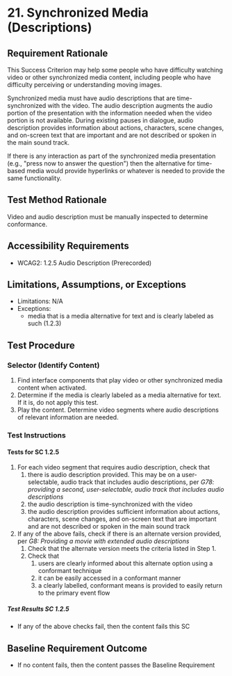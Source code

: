 # 21. Synchronized Media (Descriptions)
## Requirement Rationale
This Success Criterion may help some people who have difficulty watching video or other synchronized media content, including people who have difficulty perceiving or understanding moving images.

Synchronized media must have audio descriptions that are time-synchronized with the video. The audio description augments the audio portion of the presentation with the information needed when the video portion is not available. During existing pauses in dialogue, audio description provides information about actions, characters, scene changes, and on-screen text that are important and are not described or spoken in the main sound track.

If there is any interaction as part of the synchronized media presentation (e.g., "press now to answer the question") then the alternative for time-based media would provide hyperlinks or whatever is needed to provide the same functionality.

## Test Method Rationale
Video and audio description must be manually inspected to determine conformance.

## Accessibility Requirements
* WCAG2: 1.2.5 Audio Description (Prerecorded)
   
## Limitations, Assumptions, or Exceptions
* Limitations: N/A
* Exceptions: 
    * media that is a media alternative for text and is clearly labeled as such (1.2.3)

## Test Procedure
### Selector (Identify Content)
1. Find interface components that play video or other synchronized media content when activated.
2. Determine if the media is clearly labeled as a media alternative for text. If it is, do not apply this test.
3. Play the content. Determine video segments where audio descriptions of relevant information are needed.

### Test Instructions
#### Tests for SC 1.2.5
1. For each video segment that requires audio description, check that
   1. there is audio description provided. This may be on a user-selectable, audio track that includes audio descriptions, per *G78: providing a second, user-selectable, audio track that includes audio descriptions*
   1. the audio description is time-synchronized with the video
   1. the audio description provides sufficient information about actions, characters, scene changes, and on-screen text that are important and are not described or spoken in the main sound track
1. If any of the above fails, check if there is an alternate version provided, per *G8: Providing a movie with extended audio descriptions*
   1. Check that the alternate version meets the criteria listed in Step 1.
   1. Check that 
      1. users are clearly informed about this alternate option using a conformant technique
      1. it can be easily accessed in a conformant manner
      1. a clearly labelled, conformant means is provided to easily return to the primary event flow

##### Test Results SC 1.2.5
* If any of the above checks fail, then the content fails this SC

## Baseline Requirement Outcome
* If no content fails, then the content passes the Baseline Requirement
